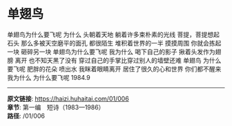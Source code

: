 # 单翅鸟

单翅鸟为什么要飞呢
为什么
头朝着天地
躺着许多束朴素的光线
菩提，菩提想起
石头
那么多被天空磨平的面孔
都很陌生
堆积着世界的一半
摸摸周围
你就会拣起一块
砸碎另一块
单翅鸟为什么要飞呢
我为什么
喝下自己的影子
揪着头发作为翅膀
离开
也不知天黑了没有
穿过自己的手掌比穿过别人的墙壁还难
单翅鸟
为什么要飞呢
肥胖的花朵
喷出水
我眯着眼睛离开
居住了很久的心和世界
你们都不醒来
我为什么
为什么要飞呢
1984.9

---

**原文链接**: https://haizi.huhaitai.com/01/006  
**章节**: 第一编　短诗（1983—1986）  
**路径**: /01/006
